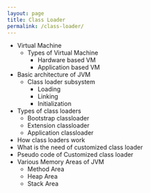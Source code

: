 ```yaml
---
layout: page
title: Class Loader
permalink: /class-loader/
---
```


- Virtual Machine 
    - Types of Virtual Machine 
        - Hardware based VM
        - Application based VM
- Basic architecture of JVM
    - Class loader subsystem 
        - Loading 
        - Linking 
        - Initialization
- Types of class loaders
    - Bootstrap classloader
    - Extension classloader 
    - Application classloader
- How class loaders work 
- What is the need of customized class loader
- Pseudo code of Customized class loader
- Various Memory Areas of JVM 
    - Method Area
    - Heap Area 
    - Stack Area             
           
        
